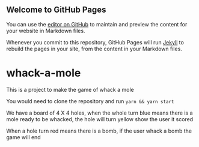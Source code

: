 ## Welcome to GitHub Pages

You can use the [editor on GitHub](https://github.com/Zitric/whack-a-mole/edit/gh-pages/index.md) to maintain and preview the content for your website in Markdown files.

Whenever you commit to this repository, GitHub Pages will run [Jekyll](https://jekyllrb.com/) to rebuild the pages in your site, from the content in your Markdown files.

# whack-a-mole

This is a project to make the game of whack a mole

You would need to clone the repository and run `yarn && yarn start`

We have a board of 4 X 4 holes, when the whole turn blue means there is a mole
ready to be whacked, the hole will turn yellow show the user it scored

When a hole turn red means there is a bomb, if the user whack a bomb the game
will end

